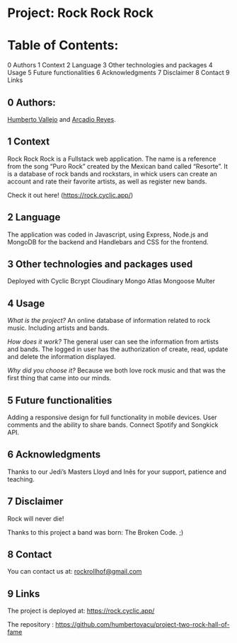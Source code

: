 # Project: Rock Rock Rock

# Table of Contents:
0 Authors
1 Context
2 Language
3 Other technologies and packages
4 Usage
5 Future functionalities
6 Acknowledgments
7 Disclaimer
8 Contact
9 Links

## 0 Authors: 
[Humberto Vallejo](https://github.com/humbertovacu) and [Arcadio Reyes](https://github.com/arcadioreyes).

## 1 Context 

Rock Rock Rock is a Fullstack web application. The name is a reference from the song “Puro Rock” created by the Mexican band called “Resorte”. It is a database of rock bands and rockstars, in whick users can create an account and rate their favorite artists, as well as register new bands. 

Check it out here! (https://rock.cyclic.app/)

## 2 Language 

The application was coded in Javascript, using Express, Node.js and MongoDB for the backend and Handlebars and CSS for the frontend.

## 3 Other technologies and packages used 

Deployed with Cyclic
Bcrypt
Cloudinary
Mongo Atlas
Mongoose
Multer

## 4 Usage 

*What is the project?*
An online database of information related to rock music. Including artists and bands.

*How does it work?*
The general user can see the information from artists and bands.
The logged in user has the authorization of create, read, update and delete the information displayed.

*Why did you choose it?*
Because we both love rock music and that was the first thing that came into our minds. 

## 5 Future functionalities 

Adding a responsive design for full functionality in mobile devices. 
User comments and the ability to share bands.
Connect Spotify and Songkick API.

## 6 Acknowledgments 

Thanks to our Jedi’s Masters Lloyd and Inês for your support, patience and teaching.

## 7 Disclaimer 

Rock will never die!

Thanks to this project a band was born: The Broken Code. ;)

## 8 Contact 

You can contact us at:
rockrollhof@gmail.com

## 9 Links 

The project is deployed at:
https://rock.cyclic.app/

The repository :
https://github.com/humbertovacu/project-two-rock-hall-of-fame
